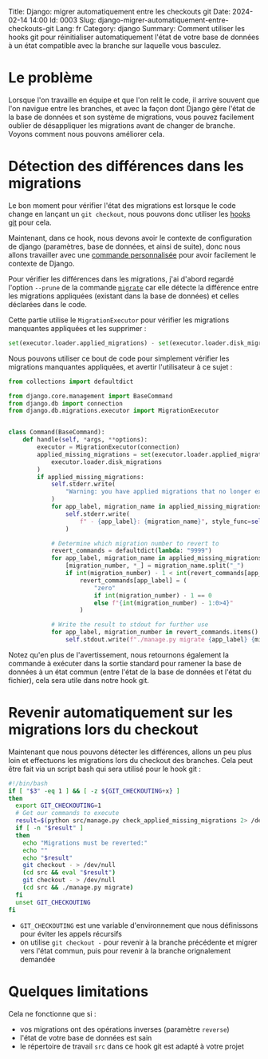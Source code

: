 Title: Django: migrer automatiquement entre les checkouts git
Date: 2024-02-14 14:00
Id: 0003
Slug: django-migrer-automatiquement-entre-checkouts-git
Lang: fr
Category: django
Summary: Comment utiliser les hooks git pour réinitialiser automatiquement l'état de votre base de données à un état compatible avec la branche sur laquelle vous basculez.

# Le problème

Lorsque l'on travaille en équipe et que l'on relit le code, il arrive souvent que l'on navigue entre les branches, 
et avec la façon dont Django gère l'état de la base de données et son système de migrations, vous pouvez facilement oublier de désappliquer les migrations avant de changer de branche. 
Voyons comment nous pouvons améliorer cela.

# Détection des différences dans les migrations

Le bon moment pour vérifier l'état des migrations est lorsque le code change en lançant un `git checkout`, nous pouvons donc utiliser les [hooks git](https://git-scm.com/book/fr/v2/Personnalisation-de-Git-Crochets-Git) pour cela.

Maintenant, dans ce hook, nous devons avoir le contexte de configuration de django (paramètres, base de données, et ainsi de suite), donc nous allons travailler avec une [commande personnalisée](https://docs.djangoproject.com/fr/5.0/howto/custom-management-commands/) pour avoir facilement le contexte de Django.

Pour vérifier les différences dans les migrations, j'ai d'abord regardé l'option `--prune` de la commande [`migrate`](https://github.com/django/django/blob/5.0/django/core/management/commands/migrate.py#L191-240) 
car elle détecte la différence entre les migrations appliquées (existant dans la base de données) et celles déclarées dans le code.

Cette partie utilise le `MigrationExecutor` pour vérifier les migrations manquantes appliquées et les supprimer :
```python
set(executor.loader.applied_migrations) - set(executor.loader.disk_migrations)
```

Nous pouvons utiliser ce bout de code pour simplement vérifier les migrations manquantes appliquées, et avertir l'utilisateur à ce sujet :
```python
from collections import defaultdict

from django.core.management import BaseCommand
from django.db import connection
from django.db.migrations.executor import MigrationExecutor


class Command(BaseCommand):
    def handle(self, *args, **options):
        executor = MigrationExecutor(connection)
        applied_missing_migrations = set(executor.loader.applied_migrations) - set(
            executor.loader.disk_migrations
        )
        if applied_missing_migrations:
            self.stderr.write(
                "Warning: you have applied migrations that no longer exist:"
            )
            for app_label, migration_name in applied_missing_migrations:
                self.stderr.write(
                    f" - {app_label}: {migration_name}", style_func=self.style.WARNING
                )

            # Determine which migration number to revert to
            revert_commands = defaultdict(lambda: "9999")
            for app_label, migration_name in applied_missing_migrations:
                [migration_number, *_] = migration_name.split("_")
                if int(migration_number) - 1 < int(revert_commands[app_label]):
                    revert_commands[app_label] = (
                        "zero"
                        if int(migration_number) - 1 == 0
                        else f"{int(migration_number) - 1:0>4}"
                    )

            # Write the result to stdout for further use
            for app_label, migration_number in revert_commands.items():
                self.stdout.write(f"./manage.py migrate {app_label} {migration_number}")
```

Notez qu'en plus de l'avertissement, nous retournons également la commande à exécuter dans la sortie standard pour ramener la base de données à un état commun (entre l'état de la base de données et l'état du fichier), cela sera utile dans notre hook git.

# Revenir automatiquement sur les migrations lors du checkout

Maintenant que nous pouvons détecter les différences, allons un peu plus loin et effectuons les migrations lors du checkout des branches. Cela peut être fait via un script bash qui sera utilisé pour le hook git :
```bash
#!/bin/bash
if [ "$3" -eq 1 ] && [ -z ${GIT_CHECKOUTING+x} ]
then
  export GIT_CHECKOUTING=1
  # Get our commands to execute
  result=$(python src/manage.py check_applied_missing_migrations 2> /dev/null)
  if [ -n "$result" ]
  then
    echo "Migrations must be reverted:"
    echo ""
    echo "$result"
    git checkout - > /dev/null
    (cd src && eval "$result")
    git checkout - > /dev/null
    (cd src && ./manage.py migrate)
  fi
  unset GIT_CHECKOUTING
fi
```

- `GIT_CHECKOUTING` est une variable d'environnement que nous définissons pour éviter les appels récursifs
- on utilise `git checkout -` pour revenir à la branche précédente et migrer vers l'état commun, puis pour revenir à la branche orignalement demandée

# Quelques limitations

Cela ne fonctionne que si :

 - vos migrations ont des opérations inverses (paramètre `reverse`)
 - l'état de votre base de données est sain
 - le répertoire de travail `src` dans ce hook git est adapté à votre projet
